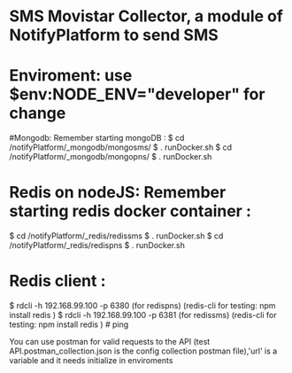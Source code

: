 # SMS Movistar Collector, a module of NotifyPlatform to send SMS

# Enviroment: use   $env:NODE_ENV="developer" for change

#Mongodb: Remember starting mongoDB :
$ cd /notifyPlatform/_mongodb/mongosms/
$ . runDocker.sh
$ cd /notifyPlatform/_mongodb/mongopns/
$ . runDocker.sh


# Redis on nodeJS: Remember starting redis docker container :
$ cd /notifyPlatform/_redis/redissms
$ . runDocker.sh
$ cd /notifyPlatform/_redis/redispns
$ . runDocker.sh

# Redis client :
  $ rdcli -h 192.168.99.100 -p 6380  (for redispns) (redis-cli for testing: npm install redis )
  $ rdcli -h 192.168.99.100 -p 6381  (for redissms) (redis-cli for testing: npm install redis )
       # ping      

You can use postman for valid requests to the API (test API.postman_collection.json is the config collection postman file),'url' is a variable and it needs initialize in enviroments